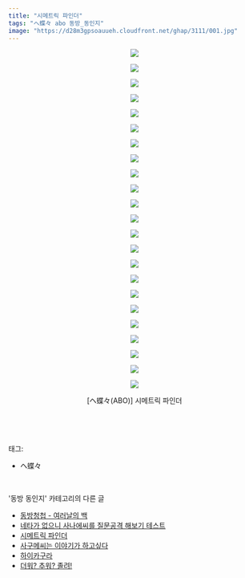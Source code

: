 ```yaml
---
title: "시메트릭 파인더"
tags: "ヘ蝶々 abo 동방_동인지"
image: "https://d28m3gpsoauueh.cloudfront.net/ghap/3111/001.jpg"
---
```

<div class="article">
<p style="text-align: center; clear: none; float: none;"><img src="{{ site.imgserver4 }}/ghap/3111/001.jpg"/></p>
<p style="text-align: center; clear: none; float: none;"><img src="{{ site.imgserver4 }}/ghap/3111/002.jpg"/></p>
<p style="text-align: center; clear: none; float: none;"><img src="{{ site.imgserver4 }}/ghap/3111/003.jpg"/></p>
<p style="text-align: center; clear: none; float: none;"><img src="{{ site.imgserver4 }}/ghap/3111/004.jpg"/></p>
<p style="text-align: center; clear: none; float: none;"><img src="{{ site.imgserver4 }}/ghap/3111/005.jpg"/></p>
<p style="text-align: center; clear: none; float: none;"><img src="{{ site.imgserver4 }}/ghap/3111/006.jpg"/></p>
<p style="text-align: center; clear: none; float: none;"><img src="{{ site.imgserver4 }}/ghap/3111/007.jpg"/></p>
<p style="text-align: center; clear: none; float: none;"><img src="{{ site.imgserver4 }}/ghap/3111/008.jpg"/></p>
<p style="text-align: center; clear: none; float: none;"><img src="{{ site.imgserver4 }}/ghap/3111/009.jpg"/></p>
<p style="text-align: center; clear: none; float: none;"><img src="{{ site.imgserver4 }}/ghap/3111/010.jpg"/></p>
<p style="text-align: center; clear: none; float: none;"><img src="{{ site.imgserver4 }}/ghap/3111/011.jpg"/></p>
<p style="text-align: center; clear: none; float: none;"><img src="{{ site.imgserver4 }}/ghap/3111/012.jpg"/></p>
<p style="text-align: center; clear: none; float: none;"><img src="{{ site.imgserver4 }}/ghap/3111/013.jpg"/></p>
<p style="text-align: center; clear: none; float: none;"><img src="{{ site.imgserver4 }}/ghap/3111/014.jpg"/></p>
<p style="text-align: center; clear: none; float: none;"><img src="{{ site.imgserver4 }}/ghap/3111/015.jpg"/></p>
<p style="text-align: center; clear: none; float: none;"><img src="{{ site.imgserver4 }}/ghap/3111/016.jpg"/></p>
<p style="text-align: center; clear: none; float: none;"><img src="{{ site.imgserver4 }}/ghap/3111/017.jpg"/></p>
<p style="text-align: center; clear: none; float: none;"><img src="{{ site.imgserver4 }}/ghap/3111/018.jpg"/></p>
<p style="text-align: center; clear: none; float: none;"><img src="{{ site.imgserver4 }}/ghap/3111/019.jpg"/></p>
<p style="text-align: center; clear: none; float: none;"><img src="{{ site.imgserver4 }}/ghap/3111/020.jpg"/></p>
<p style="text-align: center; clear: none; float: none;"><img src="{{ site.imgserver4 }}/ghap/3111/021.jpg"/></p>
<p style="text-align: center; clear: none; float: none;"><img src="{{ site.imgserver4 }}/ghap/3111/022.jpg"/></p>
<p style="text-align: center; clear: none; float: none;"><img src="{{ site.imgserver4 }}/ghap/3111/023.jpg"/></p>
<p style="text-align: center; clear: none; float: none;">[ヘ蝶々(ABO)] 시메트릭 파인더</p>
<p><br/></p>
</div><br/>
<div class="tagTrail">
<p>태그: </p>
<ul>
<li>ヘ蝶々</li>
</ul>
</div><br/>
<div class="another">
<p>'동방 동인지' 카테고리의 다른 글</p>
<ul>
<li><a href="/ghap_3114">동방청첩 - 여러날의 백</a></li>
<li><a href="/ghap_3113">네타가 없으니 사나에씨를 질문공격 해보기 테스트</a></li>
<li><a href="/ghap_3111">시메트릭 파인더</a></li>
<li><a href="/ghap_3109">사구메씨는 이야기가 하고싶다</a></li>
<li><a href="/ghap_3108">하이카구라</a></li>
<li><a href="/ghap_3107">더워? 추워? 졸려!</a></li>
</ul>
</div><br/>
<div class="cb_module cb_fluid">
<div class="cb_wrt cb_profile">
</div><!-- commentList close -->
</div><br/>
